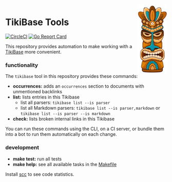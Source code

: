 <img src="tikibase.jpg" width="92" height="216" align="right">

# TikiBase Tools

[![CircleCI](https://circleci.com/gh/kevgo/tikibase.svg?style=shield)](https://circleci.com/gh/kevgo/tikibase)
[![Go Report Card](https://goreportcard.com/badge/github.com/kevgo/tikibase)](https://goreportcard.com/report/github.com/kevgo/tikibase)

This repository provides automation to make working with a
[TikiBase](documentation/tikibase.md) more convenient.

### functionality

The `tikibase` tool in this repository provides these commands:

- **occurrences:** adds an `occurrences` section to documents with unmentioned
  backlinks
- **list:** lists entries in this Tikibase
  - list all parsers: `tikibase list --is parser`
  - list all Markdown parsers: `tikibase list --is parser,markdown` or
    `tikibase list --is parser --is markdown`
- **check:** lists broken internal links in this Tikibase

You can run these commands using the CLI, on a CI server, or bundle them into a
bot to run them automatically on each change.

### development

- **make test:** run all tests
- **make help:** see all available tasks in the [Makefile](Makefile)

Install [scc](https://github.com/boyter/scc) to see code statistics.
